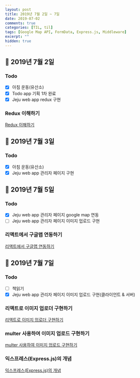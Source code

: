 ```yaml
---
layout: post
title: 2019년 7월 2일 ~ 7일
date: 2019-07-02
comments: true
categories: [TIL, til]
tags: [Google Map API, FormData, Express.js, Middleware]
excerpt: ""
hidden: true
---
```


## 📅 2019년 7월 2일

### Todo

- [x] 아침 운동(유산소)
- [x] Todo app 기획 1차 완료
- [x] Jeju web app redux 구현

### Redux 이해하기

[Redux 이해하기](/study/react/Redux-이해하기/)

## 📅 2019년 7월 3일

### Todo

- [x] 아침 운동(유산소)
- [x] Jeju web app 관리자 페이지 구현

## 📅 2019년 7월 5일

### Todo

- [x] Jeju web app 관리자 페이지 google map 연동
- [ ] Jeju web app 관리자 페이지 이미지 업로드 구현

### 리액트에서 구글맵 연동하기

[리액트에서 구글맵 연동하기](/study/react/리액트에서-구글맵-연동하기/)

## 📅 2019년 7월 7일

### Todo

- [ ] 책읽기
- [x] Jeju web app 관리자 페이지 이미지 업로드 구현(클라이언트 & 서버)

### 리액트로 이미지 업로더 구현하기

[리액트로 이미지 업로더 구현하기](/study/react/리액트로-이미지-업로더-구현하기/)

### multer 사용하여 이미지 업로드 구현하기

[multer 사용하여 이미지 업로드 구현하기](/study/nodejs/multer-사용하여-이미지-업로드-구현하기)

### 익스프레스(Express.js)의 개념

[익스프레스(Express.js)의 개념](</study/nodejs/익스프레스(Express.js)의-개념/>)
